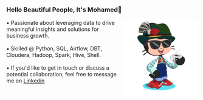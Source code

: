 ### Hello Beautiful People, It's Mohamed👋

<img align="right" width="200" height="200" src="https://github.com/Mohamed-Abdelsatar/Mohamed-Abdelsatar/blob/master/sutra.png" >

▪ Passionate about leveraging data to drive meaningful insights and solutions for business growth.<br><br>
▪ Skilled @ Python, SQL, Airflow, DBT, Cloudera, Hadoop, Spark, Hive, Shell.<br><br>
▪ If you'd like to get in touch or discuss a potential collaboration, feel free to message me on <a href="https://www.linkedin.com/in/mohamedabdelsatar" target="_blank">Linkedin</a>

